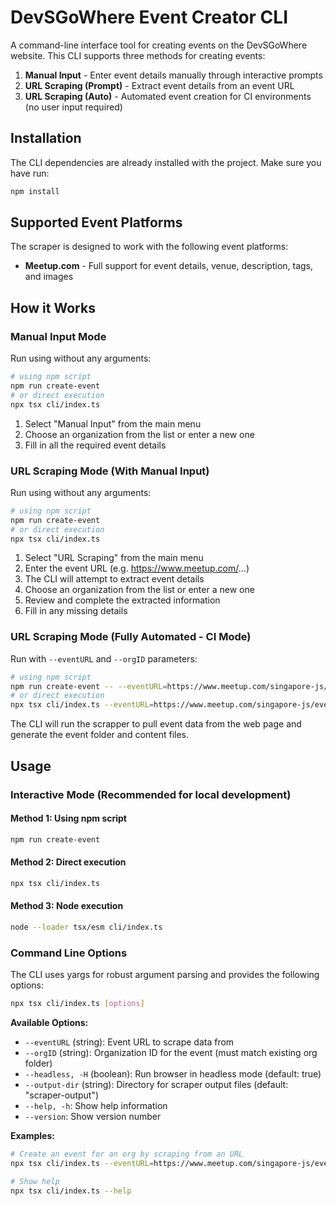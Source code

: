 # DevSGoWhere Event Creator CLI

A command-line interface tool for creating events on the DevSGoWhere website. This CLI supports three methods for creating events:

1. **Manual Input** - Enter event details manually through interactive prompts
2. **URL Scraping (Prompt)** - Extract event details from an event URL
3. **URL Scraping (Auto)** - Automated event creation for CI environments (no user input required)

## Installation

The CLI dependencies are already installed with the project. Make sure you have run:

```bash
npm install
```

## Supported Event Platforms

The scraper is designed to work with the following event platforms:

- **Meetup.com** - Full support for event details, venue, description, tags, and images

## How it Works

### Manual Input Mode

Run using without any arguments:

```bash
# using npm script
npm run create-event
# or direct execution
npx tsx cli/index.ts
```

1. Select "Manual Input" from the main menu
2. Choose an organization from the list or enter a new one
3. Fill in all the required event details

### URL Scraping Mode (With Manual Input)

Run using without any arguments:

```bash
# using npm script
npm run create-event
# or direct execution
npx tsx cli/index.ts
```

1. Select "URL Scraping" from the main menu
2. Enter the event URL (e.g. https://www.meetup.com/...)
3. The CLI will attempt to extract event details
4. Choose an organization from the list or enter a new one
5. Review and complete the extracted information
6. Fill in any missing details

### URL Scraping Mode (Fully Automated - CI Mode)

Run with `--eventURL` and `--orgID` parameters:

```bash
# using npm script
npm run create-event -- --eventURL=https://www.meetup.com/singapore-js/events/123456789/ --orgID=singaporejs
# or direct execution
npx tsx cli/index.ts --eventURL=https://www.meetup.com/singapore-js/events/123456789/ --orgID=singaporejs
```

The CLI will run the scrapper to pull event data from the web page and generate the event folder and content files.

## Usage

### Interactive Mode (Recommended for local development)

#### Method 1: Using npm script

```bash
npm run create-event
```

#### Method 2: Direct execution

```bash
npx tsx cli/index.ts
```

#### Method 3: Node execution

```bash
node --loader tsx/esm cli/index.ts
```

### Command Line Options

The CLI uses yargs for robust argument parsing and provides the following options:

```bash
npx tsx cli/index.ts [options]
```

**Available Options:**

- `--eventURL` (string): Event URL to scrape data from
- `--orgID` (string): Organization ID for the event (must match existing org folder)
- `--headless, -H` (boolean): Run browser in headless mode (default: true)
- `--output-dir` (string): Directory for scraper output files (default: "scraper-output")
- `--help, -h`: Show help information
- `--version`: Show version number

**Examples:**

```bash
# Create an event for an org by scraping from an URL
npx tsx cli/index.ts --eventURL=https://www.meetup.com/singapore-js/events/123456789/ --orgID=singaporejs

# Show help
npx tsx cli/index.ts --help
```
